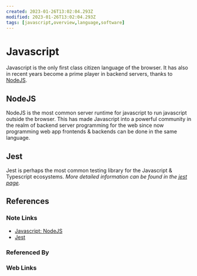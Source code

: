 ```yaml
---
created: 2023-01-26T13:02:04.293Z
modified: 2023-01-26T13:02:04.293Z
tags: [javascript,overview,language,software]
---
```

# Javascript

Javascript is the only first class citizen language of the browser.
It has also in recent years become a prime player in backend servers,
thanks to [NodeJS][js-node-zk].


## NodeJS

NodeJS is the most common server runtime for javascript to
run javascript outside the browser.
This has made Javascript into a powerful community in the realm of
backend server programming for the web since now
programming web app frontends & backends can be done in the same language.

## Jest

Jest is perhaps the most common testing library for the
Javascript & Typescript ecosystems.
*More detailed information can be found in the [jest page][jest-zk].*

## References

### Note Links

* [Javascript: NodeJS][js-node-zk]
* [Jest][jest-zk]

<!-- Hidden Reference Links Below Here -->
[js-node-zk]: ./javascript.md#NodeJS "Javascript: NodeJS"
[jest-zk]: ./jest.md "Jest"

### Referenced By

<!-- Hidden Reference Links Below Here -->

### Web Links

<!-- Hidden Reference Links Below Here -->
